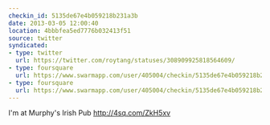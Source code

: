 ```yaml
---
checkin_id: 5135de67e4b059218b231a3b
date: 2013-03-05 12:00:40
location: 4bbbfea5ed7776b032413f51
source: twitter
syndicated:
- type: twitter
  url: https://twitter.com/roytang/statuses/308909925818564609/
- type: foursquare
  url: https://www.swarmapp.com/user/405004/checkin/5135de67e4b059218b231a3b?s=BkTwGeR5IycL53C2Iga9kZJ6t3c&ref=tw
- type: foursquare
  url: https://www.swarmapp.com/user/405004/checkin/5135de67e4b059218b231a3b?s=BkTwGeR5IycL53C2Iga9kZJ6t3c&ref=tw
---
```


I'm at Murphy's Irish Pub http://4sq.com/ZkH5xv